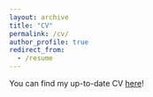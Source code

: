 ```yaml
---
layout: archive
title: "CV"
permalink: /cv/
author_profile: true
redirect_from:
  - /resume
---
```


You can find my up-to-date CV [here](https://jifanzhang999.github.io/jifan-zhang.github.io/JifanZhangResume-6.pdf)!
